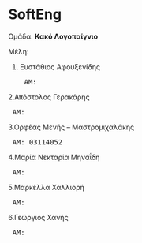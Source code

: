 # SoftEng
Ομάδα: 
<b>Κακό Λογοπαίγνιο</b>

Μέλη: 

1. Ευστάθιος Αφουξενίδης <br/>      <pre> ΑΜ: </pre>
      
2.Απόστολος Γερακάρης  <br/>        <pre> ΑΜ: </pre>
      
3.Ορφέας Μενής – Μαστρομιχαλάκης <br/> <pre>    ΑΜ: 03114052 </pre> 
      
4.Μαρία Νεκταρία Μηναΐδη <br/> <pre>      ΑΜ: </pre>
      
5.Μαρκέλλα Χαλλιορή <br/> <pre>     ΑΜ: </pre>
      
6.Γεώργιος Χανής <br/> <pre>  ΑΜ: </pre>
